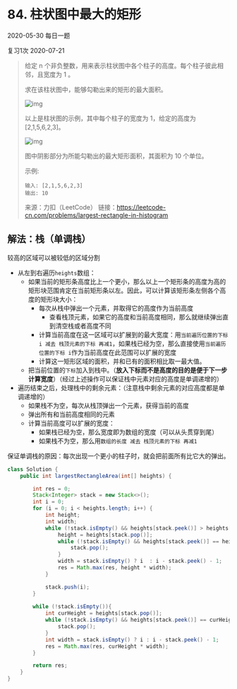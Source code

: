 # 84. 柱状图中最大的矩形

2020-05-30 每日一题

复习1次 2020-07-21

> 给定 n 个非负整数，用来表示柱状图中各个柱子的高度。每个柱子彼此相邻，且宽度为 1 。
>
> 求在该柱状图中，能够勾勒出来的矩形的最大面积。
>
> ![img](http://img.longzhuang.top/20200719145225.png)
>
> 以上是柱状图的示例，其中每个柱子的宽度为 1，给定的高度为 [2,1,5,6,2,3]。
>
> ![img](http://img.longzhuang.top/20200719145232.png)
>
> 图中阴影部分为所能勾勒出的最大矩形面积，其面积为 10 个单位。
>
> 示例:
>
> ```
>输入: [2,1,5,6,2,3]
> 输出: 10
> ```
>
> 来源：力扣（LeetCode）
> 链接：https://leetcode-cn.com/problems/largest-rectangle-in-histogram



## 解法：栈（单调栈）

较高的区域可以被较低的区域分割

- 从左到右遍历`heights`数组：
  - 如果当前的矩形条高度比上一个更小，那么以上一个矩形条的高度为高的矩形块范围肯定在当前矩形条以左。因此，可以计算该矩形条左侧各个高度的矩形块大小：
    - 每次从栈中弹出一个元素，并取得它的高度作为当前高度
      - 查看栈顶元素，如果它的高度和当前高度相同，那么就继续弹出直到清空栈或者高度不同
    - 计算当前高度在这一区域可以扩展到的最大宽度：用`当前遍历位置的下标 i 减去 栈顶元素的下标 再减1`，如果栈已经为空，那么直接使用`当前遍历位置的下标 i`作为当前高度在此范围可以扩展的宽度
    - 计算这一矩形区域的面积，并和已有的面积相比取一最大值。
  - 把当前位置的`下标`加入到栈中。（**放入下标而不是高度的目的是便于下一步计算宽度**）（经过上述操作可以保证栈中元素对应的高度是单调递增的）
- 遍历结束之后，处理栈中的剩余元素：（注意栈中剩余元素的对应高度都是单调递增的）
  - 如果栈不为空，每次从栈顶弹出一个元素，获得当前的高度
  - 弹出所有和当前高度相同的元素
  - 计算当前高度可以扩展的宽度：
    - 如果栈已经为空，那么宽度即为数组的宽度（可以从头贯穿到尾）
    - 如果栈不为空，那么用`数组的长度 减去 栈顶元素的下标 再减1`



保证单调栈的原因：每次出现一个更小的柱子时，就会把前面所有比它大的弹出。



```java
class Solution {
    public int largestRectangleArea(int[] heights) {

        int res = 0;
        Stack<Integer> stack = new Stack<>();
        int i = 0;
        for (i = 0; i < heights.length; i++) {
            int height;
            int width;
            while (!stack.isEmpty() && heights[stack.peek()] > heights[i]) {
                height = heights[stack.pop()];
                while (!stack.isEmpty() && heights[stack.peek()] == height) {
                    stack.pop();
                }
                width = stack.isEmpty() ? i  : i - stack.peek() - 1;
                res = Math.max(res, height * width);
            }

            stack.push(i);
        }
        
        while (!stack.isEmpty()){
            int curHeight = heights[stack.pop()];
            while (!stack.isEmpty() && heights[stack.peek()] == curHeight) {
                stack.pop();
            }
            int width = stack.isEmpty() ? i : i - stack.peek() - 1;
            res = Math.max(res, curHeight * width);
        }

        return res;
    }
}
```

